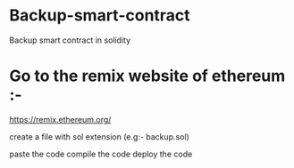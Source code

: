 # Backup-smart-contract
Backup smart contract in solidity
<h1>Go to the remix website of ethereum :- </h1>
<a target="_blank" href="https://remix.ethereum.org/">https://remix.ethereum.org/</a>

create a file with sol extension (e.g:- backup.sol)

paste the code 
compile the code
deploy the code

